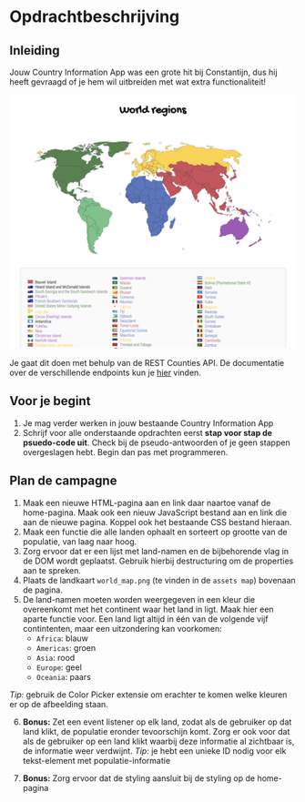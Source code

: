 # Opdrachtbeschrijving

## Inleiding
Jouw Country Information App was een grote hit bij Constantijn, dus hij heeft gevraagd of je hem wil
uitbreiden met wat extra functionaliteit!

![screenshot page](assets/screenshot1.png)

Je gaat dit doen met behulp van de REST Counties API. De documentatie over de verschillende endpoints
kun je [hier](https://restcountries.eu/#api-endpoints-all) vinden. 

## Voor je begint
1. Je mag verder werken in jouw bestaande Country Information App
2. Schrijf voor alle onderstaande opdrachten eerst **stap voor stap de psuedo-code uit**. 
Check bij de pseudo-antwoorden of je geen stappen overgeslagen hebt. Begin dan pas met programmeren.

## Plan de campagne
1. Maak een nieuwe HTML-pagina aan en link daar naartoe vanaf de home-pagina. Maak ook een nieuw JavaScript 
bestand aan en link die aan de nieuwe pagina. Koppel ook het bestaande CSS bestand hieraan.
2. Maak een functie die alle landen ophaalt en sorteert op grootte van de populatie, van laag naar hoog.
3. Zorg ervoor dat er een lijst met land-namen en de bijbehorende vlag in de DOM wordt geplaatst. Gebruik 
hierbij destructuring om de properties aan te spreken.
4. Plaats de landkaart `world_map.png` (te vinden in de `assets map`) bovenaan de pagina. 
5. De land-namen moeten worden weergegeven in een kleur die overeenkomt met het continent waar het land in ligt.
Maak hier een aparte functie voor. Een land ligt altijd in één van de volgende vijf contintenten, 
maar een uitzondering kan voorkomen: 
    * `Africa`: blauw
    * `Americas`: groen
    * `Asia`: rood
    * `Europe`: geel
    * `Oceania`: paars

_Tip:_ gebruik de Color Picker extensie om erachter te komen welke kleuren er op de afbeelding staan.

6. **Bonus:** Zet een event listener op elk land, zodat als de gebruiker op dat land klikt, de populatie eronder tevoorschijn komt. 
Zorg er ook voor dat als de gebruiker op een land klikt waarbij deze informatie al zichtbaar is, de informatie weer verdwijnt.
_Tip_: je hebt een unieke ID nodig voor elk tekst-element met populatie-informatie

7. **Bonus:** Zorg ervoor dat de styling aansluit bij de styling op de home-pagina
